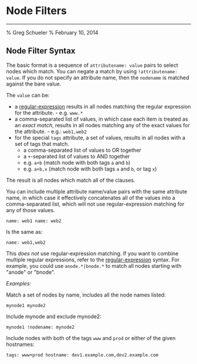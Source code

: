 # Node Filters

---

% Greg Schueler
% February 10, 2014

## Node Filter Syntax

The basic format is a sequence of `attributename: value` pairs to select nodes which match. You can negate a match by using `!attributename: value`. If you do not specify an attribute name, then the `nodename` is matched against the bare value.

The `value` can be:

- a [regular-expression][] results in all nodes matching the regular expression for the attribute. - e.g. `www.*`
- a comma-separated list of values, in which case each item is treated as an _exact match_, results in all nodes matching any of the exact values for the attribute. - e.g.: `web1,web2`
- for the special `tags` attribute, a set of values, results in all nodes with a set of tags that match.
  - a comma-separated list of values to OR together
  - a `+`-separated list of values to AND together
  - e.g. `a+b` (match node with both tags `a` and `b`)
  - e.g. `a+b,x` (match node with both tags `a` and `b`, or tag `x`)

The result is all nodes which match all of the clauses.

You can include multiple attribute name/value pairs with the same attribute name,
in which case it effectively concatenates all of the values into a comma-separated list,
which will not use regular-expression matching for any of those values.

    name: web1 name: web2

Is the same as:

    name: web1,web2

This _does not_ use regular-expression matching. If you want to combine multiple regular expressions,
refer to the [regular-expression][] syntax. For example, you could use `anode.*|bnode.*` to match all
nodes starting with "anode" or "bnode".

_Examples:_

Match a set of nodes by name, includes all the node names listed:

    mynode1 mynode2

Include mynode and exclude mynode2:

    mynode1 !nodename: mynode2

Include nodes with both of the tags `www` and `prod` or either of the given hostnames:

    tags: www+prod hostname: dev1.example.com,dev2.example.com

[regular-expression]: https://docs.oracle.com/javase/7/docs/api/java/util/regex/Pattern.html
